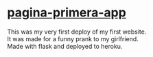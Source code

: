 # [pagina-primera-app](https://pythonisa.herokuapp.com/)
This was my very first deploy of my first website.  
It was made for a funny prank to my girlfriend.  
Made with flask and deployed to heroku.

